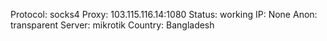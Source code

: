 Protocol: socks4
Proxy: 103.115.116.14:1080
Status: working
IP: None
Anon: transparent
Server: mikrotik
Country: Bangladesh

